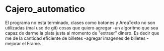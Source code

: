 # Cajero_automatico
El programa no esta terminado, clases como botones y AreaTexto no son utilizadas (mal uso de git) 
cosas que quiero agregar
-un algoritmo que sea capaz de darme la plata justa al momento de "extraer" dinero. Es decir que me de la cantidad eficiente de billetes
-agregar imagenes de billetes
-mejorar el Frame.
